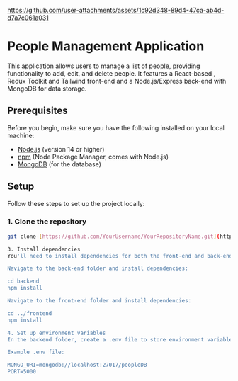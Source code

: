 https://github.com/user-attachments/assets/1c92d348-89d4-47ca-ab4d-d7a7c061a031


# People Management Application

This application allows users to manage a list of people, providing functionality to add, edit, and delete people. It features a React-based , Redux Toolkit and Tailwind front-end and a Node.js/Express back-end with MongoDB for data storage.

## Prerequisites

Before you begin, make sure you have the following installed on your local machine:

- [Node.js](https://nodejs.org/) (version 14 or higher)
- [npm](https://www.npmjs.com/) (Node Package Manager, comes with Node.js)
- [MongoDB](https://www.mongodb.com/) (for the database)

## Setup

Follow these steps to set up the project locally:

### 1. Clone the repository

```bash
git clone [https://github.com/YourUsername/YourRepositoryName.git](https://github.com/MhdNour24/people-management.git)

3. Install dependencies
You'll need to install dependencies for both the front-end and back-end.

Navigate to the back-end folder and install dependencies:

cd backend
npm install

Navigate to the front-end folder and install dependencies:

cd ../frontend
npm install

4. Set up environment variables
In the backend folder, create a .env file to store environment variables required for the server, such as database connection details.

Example .env file:

MONGO_URI=mongodb://localhost:27017/peopleDB
PORT=5000
